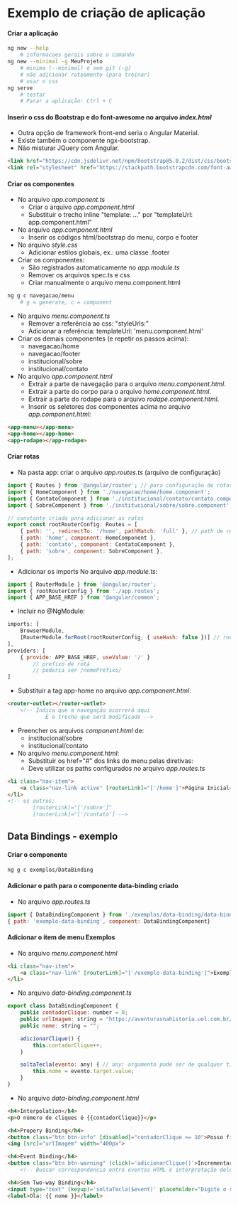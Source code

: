 # Exemplo de criação de aplicação

#### Criar a aplicação

~~~bash
ng new --help
    # informacoes gerais sobre o comando
ng new --minimal -g MeuProjeto 
    # minima (--minimal) e sem git (-g)
    # não adicionar roteamento (para treinar)
    # usar o css
ng serve 
    # testar
    # Parar a aplicação: Ctrl + C
~~~

#### Inserir o css do Bootstrap e do font-awesome no arquivo *index.html*

- Outra opção de framework front-end seria o Angular Material.
- Existe também o componente ngx-bootstrap.
- Não misturar JQuery com Angular.

~~~html
<link href="https://cdn.jsdelivr.net/npm/bootstrap@5.0.2/dist/css/bootstrap.min.css" rel="stylesheet" integrity="sha384-EVSTQN3/azprG1Anm3QDgpJLIm9Nao0Yz1ztcQTwFspd3yD65VohhpuuCOmLASjC" crossorigin="anonymous">
<link rel="stylesheet" href="https://stackpath.bootstrapcdn.com/font-awesome/4.7.0/css/font-awesome.min.css" crossorigin="anonymous">
~~~

#### Criar os componentes

- No arquivo *app.component.ts*
    - Criar o arquivo *app.component.html*
    - Substituir o trecho inline "template: ..." por "templateUrl: app.component.html"
- No arquivo *app.component.html*
    - Inserir os códigos html/bootstrap do menu, corpo e footer
- No arquivo *style.css*    
    - Adicionar estilos globais, ex.: uma classe .footer
- Criar os componentes:
    - São registrados automaticamente no *app.module.ts*
    - Remover os arquivos spec.ts e css
    - Criar manualmente o arquivo menu.component.html

~~~bash
ng g c navegacao/menu 
    # g = generate, c = component
~~~

- No arquivo *menu.component.ts*
    - Remover a referência ao css: "styleUrls:"
    - Adicionar a referência: templateUrl: 'menu.component.html'
- Criar os demais componentes (e repetir os passos acima):
    - navegacao/home
    - navegacao/footer
    - institucional/sobre
    - institucional/contato
- No arquivo *app.component.html* 
    - Extrair a parte de navegação para o arquivo *menu.component.html*.
    - Extrair a parte do corpo para o arquivo *home.component.html*.
    - Extrair a parte do rodape para o arquivo *rodape.component.html*.
    - Inserir os seletores dos componentes acima no arquivo *app.component.html*:

~~~html
<app-menu></app-menu>
<app-home></app-home>
<app-rodape></app-rodape>
~~~

#### Criar rotas

- Na pasta app: criar o arquivo *app.routes.ts* (arquivo de configuração) 

~~~javascript
import { Routes } from '@angular/router'; // para configuração de rotas
import { HomeComponent } from './navegacao/home/home.component';
import { ContatoComponent } from './institucional/contato/contato.component';
import { SobreComponent } from './institucional/sobre/sobre.component';

// constante criada para adicionar as rotas
export const rootRouterConfig: Routes = [
    { path: '', redirectTo: '/home', pathMatch: 'full' }, // path de redirecionamento
    { path: 'home', component: HomeComponent },
    { path: 'contato', component: ContatoComponent },
    { path: 'sobre', component: SobreComponent },
];
~~~

- Adicionar os imports No arquivo *app.module.ts*:

~~~javascript
import { RouterModule } from '@angular/router';
import { rootRouterConfig } from './app.routes';
import { APP_BASE_HREF } from '@angular/common';
~~~

- Incluir no @NgModule:

~~~javascript
imports: [
    BrowserModule,
    [RouterModule.forRoot(rootRouterConfig, { useHash: false })] // rootRouterConfig é a constante criada no arquivo app.routes.ts       
],
providers: [
    { provide: APP_BASE_HREF, useValue: '/' } 
        // prefixo de rota
        // poderia ser /nomePrefixo/
]
~~~    

- Substituir a tag app-home no arquivo *app.component.html*:

~~~html
<router-outlet></router-outlet>
    <!-- Indica que a navegação ocorrerá aqui
            É o trecho que será modificado -->
~~~

- Preencher os arquivos *component.html* de:
    - institucional/sobre
    - institucional/contato        
- No arquivo *menu.component.html*:
    - Substituir os href="#" dos links do menu pelas diretivas:
    - Deve utilizar os paths configurados no arquivo *app.routes.ts*

~~~html
<li class="nav-item">
    <a class="nav-link active" [routerLink]="['/home']">Página Inicial</a>
</li>        
<!-- os outros: 
        [routerLink]="['/sobre']"
        [routerLink]="['/contato'] -->
~~~

## Data Bindings - exemplo

#### Criar o componente

~~~bash
ng g c exemplos/DataBinding
~~~

#### Adicionar o path para o componente data-binding criado

- No arquivo *app.routes.ts*    

~~~javascript
import { DataBindingComponent } from './exemplos/data-binding/data-binding.component';
{ path: 'exemplo-data-binding', component: DataBindingComponent}
~~~

#### Adicionar o item de menu Exemplos

- No arquivo *menu.component.html*    

~~~html
<li class="nav-item">
    <a class="nav-link" [routerLink]="['/exemplo-data-binding']">Exemplos</a>
</li>  
~~~

- No arquivo *data-binding.component.ts*

~~~javascript
export class DataBindingComponent {
    public contadorClique: number = 0;
    public urlImagem: string = "https://aventurasnahistoria.uol.com.br/media/uploads/personagem/chico5.jpg";
    public nome: string = "";

    adicionarClique() {
        this.contadorClique++;
    }

    soltaTecla(evento: any) { // any: argumento pode ser de qualquer tipo
        this.nome = evento.target.value;
    }
}
~~~

- No arquivo *data-binding.component.html*

~~~html
<h4>Interpolation</h4>
<p>O número de cliques é {{contadorClique}}</p>

<h4>Propery Binding</h4>
<button class="btn btn-info" [disabled]="contadorClique >= 10">Posso ficar Disabled</button><br><br>
<img [src]="urlImagem" width="400px">

<h4>Event Binding</h4>
<button class="btn btn-warning" (click)='adicionarClique()'>Incrementar contador</button><br><br>
    <!-- Buscar correspondencia entre eventos HTML e interpretação deles no Angular -->

<h4>Sem Two-way Binding</h4>
<input type="text" (keyup)='soltaTecla($event)' placeholder="Digite o seu nome"><br>
<label>Ola: {{ nome }}</label>
~~~
